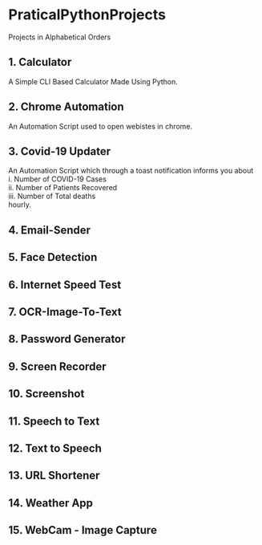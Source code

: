 # PraticalPythonProjects

Projects in Alphabetical Orders

<h2> 1. Calculator </h2>

<summary>A Simple CLI Based Calculator Made Using Python.
</summary>

<h2> 2. Chrome Automation </h2>

<summary>An Automation Script used to open webistes in chrome.
</summary>

<h2> 3. Covid-19 Updater </h2>

<summary>An Automation Script which through a toast notification informs you about <br>i. Number of COVID-19 Cases <br> ii. Number of Patients Recovered <br> iii. Number of Total deaths <br> hourly.
</summary>

<h2> 4. Email-Sender </h2>
<h2> 5. Face Detection </h2>
<h2> 6. Internet Speed Test </h2>
<h2> 7. OCR-Image-To-Text </h2>
<h2> 8. Password Generator </h2>
<h2> 9. Screen Recorder </h2>
<h2> 10. Screenshot </h2>
<h2> 11. Speech to Text </h2>
<h2> 12. Text to Speech </h2>
<h2> 13. URL Shortener </h2>
<h2> 14. Weather App </h2> 
<h2> 15. WebCam - Image Capture </h2>

